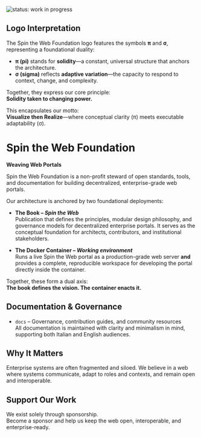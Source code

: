 ![status: work in progress](https://img.shields.io/badge/status-WIP-yellow)

## Logo Interpretation

The Spin the Web Foundation logo features the symbols **π** and **σ**, representing a foundational duality:

- **π (pi)** stands for **solidity**—a constant, universal structure that anchors the architecture.
- **σ (sigma)** reflects **adaptive variation**—the capacity to respond to context, change, and complexity.

Together, they express our core principle:  
**Solidity taken to changing power.**

This encapsulates our motto:  
**Visualize then Realize**—where conceptual clarity (π) meets executable adaptability (σ).

# Spin the Web Foundation

**Weaving Web Portals**

Spin the Web Foundation is a non-profit steward of open standards, tools, and documentation for building decentralized, enterprise-grade web portals.

Our architecture is anchored by two foundational deployments:

- **The Book – _Spin the Web_**  
  Publication that defines the principles, modular design philosophy, and governance models for decentralized enterprise portals. It serves as the conceptual foundation for architects, contributors, and institutional stakeholders.

- **The Docker Container – _Working environment_**  
  Runs a live Spin the Web portal as a production-grade web server **and** provides a complete, reproducible workspace for developing the portal directly inside the container.

Together, these form a dual axis:  
**The book defines the vision. The container enacts it.**

## Documentation & Governance

- `docs` – Governance, contribution guides, and community resources  
  All documentation is maintained with clarity and minimalism in mind, supporting both Italian and English audiences.

## Why It Matters

Enterprise systems are often fragmented and siloed. We believe in a web where systems communicate, adapt to roles and contexts, and remain open and interoperable.

## Support Our Work

We exist solely through sponsorship.  
Become a sponsor and help us keep the web open, interoperable, and enterprise-ready.
